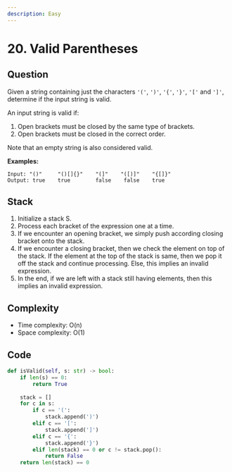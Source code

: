 ```yaml
---
description: Easy
---
```


# 20. Valid Parentheses

## Question

Given a string containing just the characters `'('`, `')'`, `'{'`, `'}'`, `'['` and `']'`, determine if the input string is valid.

An input string is valid if:

1. Open brackets must be closed by the same type of brackets.
2. Open brackets must be closed in the correct order.

Note that an empty string is also considered valid.

**Examples:**

```text
Input: "()"     "()[]{}"    "(]"    "([)]"    "{[]}"
Output: true    true        false    false    true
```

## Stack 

1. Initialize a stack S.
2. Process each bracket of the expression one at a time.
3. If we encounter an opening bracket, we simply push according closing bracket onto the stack. 
4. If we encounter a closing bracket, then we check the element on top of the stack. If the element at the top of the stack is same, then we pop it off the stack and continue processing. Else, this implies an invalid expression.
5. In the end, if we are left with a stack still having elements, then this implies an invalid expression.

## Complexity

* Time complexity: O\(n\)
* Space complexity: O\(1\)

## Code 

```python
def isValid(self, s: str) -> bool:
    if len(s) == 0:
        return True
    
    stack = []
    for c in s:
        if c == '(':
            stack.append(')')
        elif c == '[':
            stack.append(']')
        elif c == '{':
            stack.append('}')
        elif len(stack) == 0 or c != stack.pop(): 
            return False
    return len(stack) == 0
```

